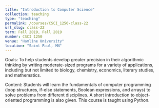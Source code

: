 ```yaml
---
title: "Introduction to Computer Science"
collection: teaching
type: "teaching"
permalink: /courses/CSCI_1250-class-22
url_slug: class-22
term: Fall 2019, Fall 2019
number: CSCI 1250
venue: "Hamline University"
location: "Saint Paul, MN"
---
```


Goals: To help students develop greater precision in their algorithmic thinking by writing moderate-sized programs for a variety of applications, including but not limited to biology, chemistry,  economics, literary studies, and mathematics.

Content: Students will learn the fundamentals of computer programming (loop structures, if-else statements, Boolean expressions, and arrays) to solve  problems from different disciplines. A short introduction to object-oriented programming is also given. This course is taught using Python.
